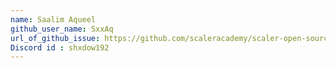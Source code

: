 ```yaml
---
name: Saalim Aqueel
github_user_name: SxxAq
url_of_github_issue: https://github.com/scaleracademy/scaler-open-source-september-challenge/issues/112
Discord id : shxdow192
---
```

